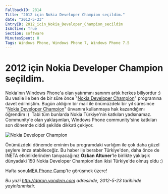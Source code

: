 ```yaml
---
FallbackID: 2814
Title: "2012 için Nokia Developer Champion seçildim."
date: "2012-5-23"
EntryID: 2012_icin_Nokia_Developer_Champion_secildim
IsActive: True
Section: software
MinutesSpent: 0
Tags: Windows Phone, Windows Phone 7, Windows Phone 7.5
---
```

# 2012 için Nokia Developer Champion seçildim.
Nokia'nın Windows Phone'a olan yatırımını sanırım artık herkes
biliyordur :) Bu vesile ile ben de bir süre önce "[Nokia Developer
Champion](http://www.developer.nokia.com/Profile/?u=daronyondem)"
programına davet edilmiştim. Bugün aldığım bir mail ile önümüzdeki bir
yıl süresince "[Nokia Developer
Champion](http://www.developer.nokia.com/Profile/?u=daronyondem)"
ünvanını kullanmaya hak kazandığımı öğrendim :)  Tabi tüm bunlarda Nokia
Türkiye'nin katkıları yadsınamaz. Community'e olan yaklaşımları, Windows
Phone community'sine katkıları son dönemde ciddi şekilde dikkati
çekiyor.

![Nokia Developer
Champion](media/2012_icin_Nokia_Developer_Champion_secildim/Nokia-Champions.png)

Önümüzdeki dönemde eminim bu programdaki varlığım ile çok daha güzel
şeylere imza atabileceğiz. Bu haber ile beraber Türkiye'den, daha önce
de INETA etkinliklerinden tanıyacağınız **Özkan Altuner**'le birlikte
yaklaşık dünyadaki 150 Nokia Developer Champion'dan ikisi Türkiye'de
olmuş oldu :)

Hafta sonu[MEA Phone
Camp](http://daron.yondem.com/tr/post/MEA_Windows_Phone_Camp_Istanbulda)'te
görüşmek üzere!



*Bu yazi http://daron.yondem.com adresinde, 2012-5-23 tarihinde yayinlanmistir.*
